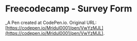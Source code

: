 # Freecodecamp - Survey Form
 _A Pen created at CodePen.io. Original URL: [https://codepen.io/Mridul0001/pen/VwYzMJL](https://codepen.io/Mridul0001/pen/VwYzMJL).

 